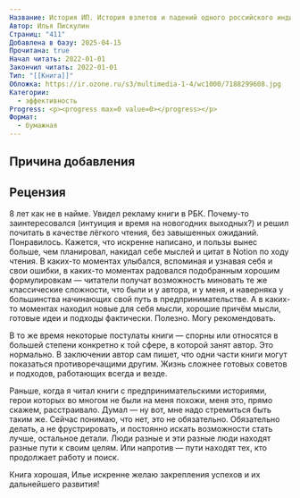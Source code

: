 ```yaml
---
Название: История ИП. История взлетов и падений одного российского индивидуального предпринимателя
Автор: Илья Пискулин
Страниц: "411"
Добавлена в базу: 2025-04-15
Прочитана: true
Начал читать: 2022-01-01
Закончил читать: 2022-01-01
Тип: "[[Книга]]"
Обложка: https://ir.ozone.ru/s3/multimedia-1-4/wc1000/7188299608.jpg
Категории:
  - эффективность
Progress: <p><progress max=0 value=0></progress></p>
Формат:
  - бумажная
---
```

## Причина добавления


## Рецензия

8 лет как не в найме. Увидел рекламу книги в РБК. Почему-то заинтересовался (интуиция и время на новогодних выходных?) и решил почитать в качестве лёгкого чтения, без завышенных ожиданий. Понравилось. Кажется, что искренне написано, и пользы вынес больше, чем планировал, накидал себе мыслей и цитат в Notion по ходу чтения. В каких-то моментах улыбался, вспоминая и узнавая себя и свои ошибки, в каких-то моментах радовался подобранным хорошим формулировкам — читатели получат возможность миновать те же классические сложности, что были и у автора, и у меня, и наверняка у большинства начинающих свой путь в предпринимательстве. А в каких-то моментах находил новые для себя мысли, хорошие причём мысли, готовые идеи и подходы фактически. Полезно. Могу рекомендовать.

В то же время некоторые постулаты книги — спорны или относятся в большей степени конкретно к той сфере, в которой занят автор. Это нормально. В заключении автор сам пишет, что одни части книги могут показаться противоречащими другим. Жизнь сложнее готовых советов и подходов, работающих всегда и везде.

Раньше, когда я читал книги с предпринимательскими историями, герои которых во многом не были на меня похожи, меня это, прямо скажем, расстраивало. Думал — ну вот, мне надо стремиться быть таким же. Сейчас понимаю, что нет, это не обязательно. Обязательно делать, а не фрустрировать, и постоянно искать возможности стать лучше, остальное детали. Люди разные и эти разные люди находят разные пути к своим целям. Или напротив — пути находят тех, кто продолжает работу и поиск.

Книга хорошая, Илье искренне желаю закрепления успехов и их дальнейшего развития!